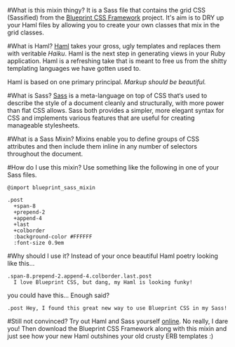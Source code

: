 #What is this mixin thingy?
It is a Sass file that contains the grid CSS (Sassified) from the [Blueprint CSS Framework](http://www.blueprintcss.org) project.  It's aim is to DRY up your Haml files by allowing you to create your own classes that mix in the grid classes.

#What is Haml?
[Haml](http://haml.hamptoncatlin.com) takes your gross, ugly templates and replaces them with veritable *Haiku*. Haml is the next step in generating views in your Ruby application. Haml is a refreshing take that is meant to free us from the shitty templating languages we have gotten used to.

Haml is based on one primary principal. _Markup should be beautiful._

#What is Sass?
[Sass](http://haml.hamptoncatlin.com/docs/rdoc/classes/Sass.html) is a meta-language on top of CSS that‘s used to describe the style of a document cleanly and structurally, with more power than flat CSS allows. Sass both provides a simpler, more elegant syntax for CSS and implements various features that are useful for creating manageable stylesheets.

#What is a Sass Mixin?
Mixins enable you to define groups of CSS attributes and then
include them inline in any number of selectors throughout the document. 

#How do I use this mixin?
Use something like the following in one of your Sass files.

    @import blueprint_sass_mixin
    
    .post
      +span-8
      +prepend-2
      +append-4
      +last
      +colborder
      :background-color #FFFFFF
      :font-size 0.9em
      
#Why should I use it?
Instead of your once beautiful Haml poetry looking like this...

    .span-8.prepend-2.append-4.colborder.last.post
      I love Blueprint CSS, but dang, my Haml is looking funky!
      
you could have this...  Enough said?

    .post Hey, I found this great new way to use Blueprint CSS in my Sass!

#Still not convinced?
Try out Haml and Sass yourself [online](http://lab.hamptoncatlin.com).  No really, I dare you!  Then download the Blueprint CSS Framework along with this mixin and just see how your new Haml outshines your old crusty ERB templates :)